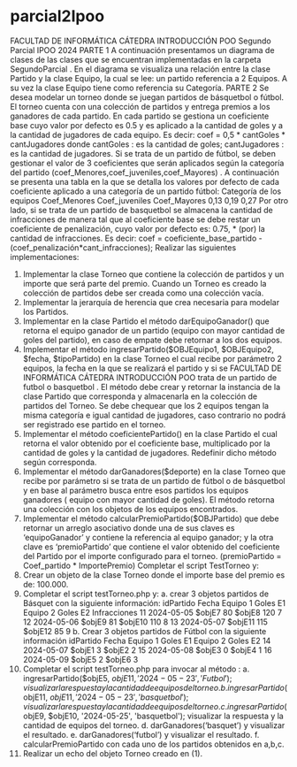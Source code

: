 # parcial2Ipoo

FACULTAD DE INFORMÁTICA
CÁTEDRA INTRODUCCIÓN POO
Segundo Parcial IPOO 2024
PARTE 1
A continuación presentamos un diagrama de clases de las clases que se encuentran implementadas en la
carpeta SegundoParcial .
En el diagrama se visualiza una relación entre la clase Partido y la clase Equipo, la cual se lee: un partido
referencia a 2 Equipos. A su vez la clase Equipo tiene como referencia su Categoría.
PARTE 2
Se desea modelar un torneo donde se juegan partidos de básquetbol o fútbol. El torneo cuenta con una colección
de partidos y entrega premios a los ganadores de cada partido.
En cada partido se gestiona un coeficiente base cuyo valor por defecto es 0.5 y es aplicado a la cantidad de
goles y a la cantidad de jugadores de cada equipo. Es decir:
coef = 0,5 * cantGoles * cantJugadores donde cantGoles : es la cantidad de goles; cantJugadores : es la
cantidad de jugadores.
Si se trata de un partido de fútbol, se deben gestionar el valor de 3 coeficientes que serán aplicados según la
categoría del partido (coef_Menores,coef_juveniles,coef_Mayores) . A continuación se presenta una tabla en la
que se detalla los valores por defecto de cada coeficiente aplicado a una categoría de un partido fútbol:
Categoría de los equipos
Coef_Menores Coef_juveniles Coef_Mayores
0,13 0,19 0,27
Por otro lado, si se trata de un partido de basquetbol se almacena la cantidad de infracciones de manera tal que
al coeficiente base se debe restar un coeficiente de penalización, cuyo valor por defecto es: 0.75, * (por) la
cantidad de infracciones. Es decir:
coef = coeficiente_base_partido - (coef_penalización*cant_infracciones);
Realizar las siguientes implementaciones:
1. Implementar la clase Torneo que contiene la colección de partidos y un importe que será parte del
premio. Cuando un Torneo es creado la colección de partidos debe ser creada como una colección vacía.
2. Implementar la jerarquía de herencia que crea necesaria para modelar los Partidos.
3. Implementar en la clase Partido el método darEquipoGanador() que retorna el equipo ganador de un
partido (equipo con mayor cantidad de goles del partido), en caso de empate debe retornar a los dos
equipos.
4. Implementar el método ingresarPartido($OBJEquipo1, $OBJEquipo2, $fecha, $tipoPartido) en la
clase Torneo el cual recibe por parámetro 2 equipos, la fecha en la que se realizará el partido y si se
FACULTAD DE INFORMÁTICA
CÁTEDRA INTRODUCCIÓN POO
trata de un partido de futbol o basquetbol . El método debe crear y retornar la instancia de la clase
Partido que corresponda y almacenarla en la colección de partidos del Torneo. Se debe chequear que los
2 equipos tengan la misma categoría e igual cantidad de jugadores, caso contrario no podrá ser
registrado ese partido en el torneo.
5. Implementar el método coeficientePartido() en la clase Partido el cual retorna el valor obtenido por el
coeficiente base, multiplicado por la cantidad de goles y la cantidad de jugadores. Redefinir dicho
método según corresponda.
6. Implementar el método darGanadores($deporte) en la clase Torneo que recibe por parámetro si se
trata de un partido de fútbol o de básquetbol y en base al parámetro busca entre esos partidos los
equipos ganadores ( equipo con mayor cantidad de goles). El método retorna una colección con los
objetos de los equipos encontrados.
7. Implementar el método calcularPremioPartido($OBJPartido) que debe retornar un arreglo asociativo
donde una de sus claves es ‘equipoGanador’ y contiene la referencia al equipo ganador; y la otra clave
es ‘premioPartido’ que contiene el valor obtenido del coeficiente del Partido por el importe configurado
para el torneo.
(premioPartido = Coef_partido * ImportePremio)
Completar el script TestTorneo y:
1. Crear un objeto de la clase Torneo donde el importe base del premio es de: 100.000.
2. Completar el script testTorneo.php y:
a. crear 3 objetos partidos de Básquet con la siguiente información:
idPartido Fecha Equipo 1 Goles E1 Equipo 2 Goles E2 Infracciones
11 2024-05-05 $objE7 80 $objE8 120 7
12 2024-05-06 $objE9 81 $objE10 110 8
13 2024-05-07 $objE11 115 $objE12 85 9
b. Crear 3 objetos partidos de Fútbol con la siguiente información
idPartido Fecha Equipo 1 Goles E1 Equipo 2 Goles E2
14 2024-05-07 $objE1 3 $objE2 2
15 2024-05-08 $objE3 0 $objE4 1
16 2024-05-09 $objE5 2 $objE6 3
3. Completar el script testTorneo.php para invocar al método :
a. ingresarPartido($objE5, $objE11, '2024-05-23', 'Futbol'); visualizar la respuesta y la cantidad de
equipos del torneo.
b. ingresarPartido($objE11, $objE11, '2024-05-23', 'basquetbol') ; visualizar la respuesta y la cantidad
de equipos del torneo.
c. ingresarPartido($objE9, $objE10, '2024-05-25', 'basquetbol'); visualizar la respuesta y la cantidad de
equipos del torneo.
d. darGanadores(‘basquet’) y visualizar el resultado.
e. darGanadores(‘futbol’) y visualizar el resultado.
f. calcularPremioPartido con cada uno de los partidos obtenidos en a,b,c.
4. Realizar un echo del objeto Torneo creado en (1).

